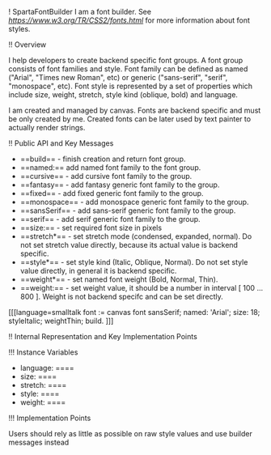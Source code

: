 ! SpartaFontBuilder
I am a font builder. See *https://www.w3.org/TR/CSS2/fonts.html* for more information about font styles.

!! Overview

I help developers to create backend specific font groups. A font group consists of font families and style. Font family can be defined as named ("Arial", "Times new Roman", etc) or generic ("sans-serif", "serif", "monospace", etc). Font style is represented by a set of properties which include size, weight, stretch, style kind (oblique, bold) and language.

I am created and managed by canvas. Fonts are backend specific and must be only created by me. Created fonts can be later used by text painter to actually render strings.

!! Public API and Key Messages

- ==build== - finish  creation and return font group.
- ==named:== add named font family to the font group.
- ==cursive== - add cursive font family to the group.
- ==fantasy== - add fantasy generic font family to the group.
- ==fixed== - add fixed generic font family to the group.
- ==monospace== - add monospace generic font family to the group.
- ==sansSerif== - add sans-serif generic font family to the group.
- ==serif== - add serif generic font family to the group.
- ==size:== - set required font size in pixels
- ==stretch*== - set stretch mode (condensed, expanded, normal). Do not set stretch value directly, because its actual value is backend specific.
- ==style*== - set style kind (Italic, Oblique, Normal). Do not set style value directly, in general it is backend specific.
- ==weight*== - set named font weight (Bold, Normal, Thin).
- ==weight:== - set weight value, it should be a number in interval [ 100 ... 800 ]. Weight is not backend specifc and can be set directly. 

[[[language=smalltalk
font := canvas font
	sansSerif;
	named: 'Arial';
	size: 18;
	styleItalic;
	weightThin;
	build.
]]]

!! Internal Representation and Key Implementation Points

!!! Instance Variables

- language:	==<String>==
- size:		==<Number>==
- stretch:	==<Enum>==
- style:	==<Enum>==
- weight:	==<Number>==

!!! Implementation Points

Users should rely as little as possible on raw style values and use builder messages instead
